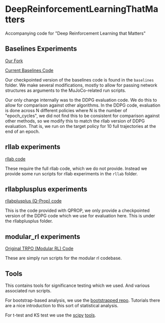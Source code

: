 # DeepReinforcementLearningThatMatters

Accompanying code for "Deep Reinforcement Learning that Matters"

## Baselines Experiments

<a href="https://github.com/Breakend/baselines"> Our Fork </a>

<a href="https://github.com/openai/baselines"> Current Baselines Code </a>

Our checkpointed version of the baselines code is found in the `baselines` folder. We make several modifications, mostly to allow for passing network structures as arguments to the MuJoCo-related run scripts.

Our only change internally was to the DDPG evaluation code. We do this to allow for comparison against other algorithms. In the DDPG code, evaluation is done across N different policies where N is the number of "epoch_cycles", we did not find this to be consistent for comparison against other methods, so we modify this to match the rllab version of DDPG evaluation. That is, we run on the target policy for 10 full trajectories at the end of an epoch.

## rllab experiments

<a href="https://github.com/rll/rllab"> rllab code </a>

These require the full rllab code, which we do not provide. Instead we provide some run scripts for rllab experiments in the `rllab` folder.

## rllabplusplus experiments

<a href="https://github.com/shaneshixiang/rllabplusplus/"> rllabplusplus (Q-Prop) code</a>

This is the code provided with QPROP, we only provide a checkpointed version of the DDPG code which we use for evaluation here. This is under the rllabplusplus folder.

## modular_rl experiments

<a href="https://github.com/joschu/modular_rl/"> Original TRPO (Modular RL) Code</a>

These are simply run scripts for the modular rl codebase.

## Tools

This contains tools for significance testing which we used. And various associated run scripts.

For bootstrap-based analysis, we use the <a href="https://github.com/facebookincubator/bootstrapped">bootstrapped repo</a>. Tutorials there are a nice introduction to this sort of statistical analysis. 

For t-test and KS test we use the <a href="https://docs.scipy.org/doc/scipy/reference/generated/scipy.stats.ttest_ind.html">scipy</a> <a href="https://docs.scipy.org/doc/scipy-0.14.0/reference/generated/scipy.stats.kstest.html">tools</a>.
